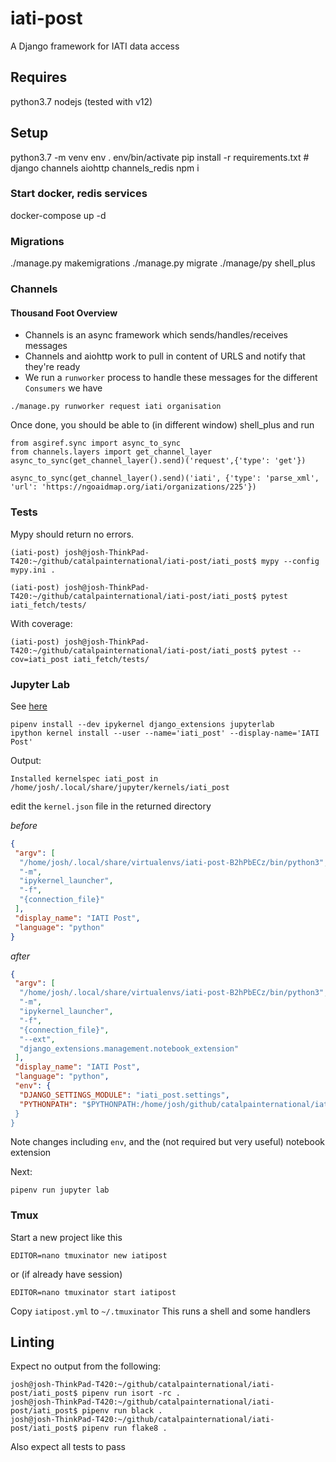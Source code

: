 # iati-post

A Django framework for IATI data access

## Requires

python3.7
nodejs (tested with v12)

## Setup

python3.7 -m venv env
. env/bin/activate
pip install -r requirements.txt # django channels aiohttp channels_redis
npm i

### Start docker, redis services

docker-compose up -d

### Migrations

./manage.py makemigrations
./manage.py migrate
./manage/py shell_plus

### Channels

#### Thousand Foot Overview

 - Channels is an async framework which sends/handles/receives messages
 - Channels and aiohttp work to pull in content of URLS and notify that they're ready
 - We run a `runworker` process to handle these messages for the different `Consumers` we have


```
./manage.py runworker request iati organisation
```

Once done, you should be able to (in different window) shell_plus and run

```
from asgiref.sync import async_to_sync
from channels.layers import get_channel_layer
async_to_sync(get_channel_layer().send)('request',{'type': 'get'})
```

```
async_to_sync(get_channel_layer().send)('iati', {'type': 'parse_xml', 'url': 'https://ngoaidmap.org/iati/organizations/225'})
```


### Tests

Mypy should return no errors.
```
(iati-post) josh@josh-ThinkPad-T420:~/github/catalpainternational/iati-post/iati_post$ mypy --config mypy.ini .
```

```
(iati-post) josh@josh-ThinkPad-T420:~/github/catalpainternational/iati-post/iati_post$ pytest iati_fetch/tests/
```

With coverage:
```
(iati-post) josh@josh-ThinkPad-T420:~/github/catalpainternational/iati-post/iati_post$ pytest --cov=iati_post iati_fetch/tests/
```


### Jupyter Lab

See [here](https://stackoverflow.com/questions/35483328/how-to-setup-jupyter-ipython-notebook-for-django/52214033#52214033)

```
pipenv install --dev ipykernel django_extensions jupyterlab
ipython kernel install --user --name='iati_post' --display-name='IATI Post'
```
Output:
```
Installed kernelspec iati_post in /home/josh/.local/share/jupyter/kernels/iati_post
```

edit the `kernel.json` file  in the returned directory

*before*
```json
{
 "argv": [
  "/home/josh/.local/share/virtualenvs/iati-post-B2hPbECz/bin/python3",
  "-m",
  "ipykernel_launcher",
  "-f",
  "{connection_file}"
 ],
 "display_name": "IATI Post",
 "language": "python"
}
```

*after*
```json
{
 "argv": [
  "/home/josh/.local/share/virtualenvs/iati-post-B2hPbECz/bin/python3",
  "-m",
  "ipykernel_launcher",
  "-f",
  "{connection_file}",
  "--ext",
  "django_extensions.management.notebook_extension"
 ],
 "display_name": "IATI Post",
 "language": "python",
 "env": {
  "DJANGO_SETTINGS_MODULE": "iati_post.settings",
  "PYTHONPATH": "$PYTHONPATH:/home/josh/github/catalpainternational/iati-post/i$
 }
}
```

Note changes including `env`, and the (not required but very useful) notebook extension

Next:
```
pipenv run jupyter lab
```

### Tmux

Start a new project like this

```
EDITOR=nano tmuxinator new iatipost
```
or (if already have session)
```
EDITOR=nano tmuxinator start iatipost
```

Copy `iatipost.yml` to `~/.tmuxinator`
This runs a shell and some handlers

## Linting


Expect no output from the following:
```
josh@josh-ThinkPad-T420:~/github/catalpainternational/iati-post/iati_post$ pipenv run isort -rc .
josh@josh-ThinkPad-T420:~/github/catalpainternational/iati-post/iati_post$ pipenv run black .
josh@josh-ThinkPad-T420:~/github/catalpainternational/iati-post/iati_post$ pipenv run flake8 .
```

Also expect all tests to pass
